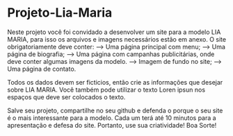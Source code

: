 # Projeto-Lia-Maria

Neste projeto você foi convidado a desenvolver um site para a modelo LIA MARIA,
para isso os arquivos e imagens necessários estão em anexo. 
O site obrigatoriamente deve conter:
--> Uma página principal com menu;
--> Uma página de biografia;
--> Uma página com campanhas publicitárias, onde deve conter algumas imagens da modelo. 
--> Imagem de fundo no site;
--> Uma página de contato.

Todos os dados devem ser ficticios, então crie as informações que desejar sobre LIA MARIA.
Você também pode utilizar o texto Loren ipsun nos espaços que deve ser colocados o texto. 


Salve seu projeto, compartilhe no seu github e defenda o porque o seu site é o mais interessante para a modelo.
Cada um terá até 10 minutos para a apresentação e defesa do site. 
Portanto, use sua criatividade!
Boa Sorte!
